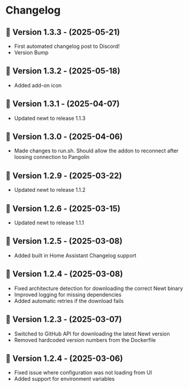 # Changelog

## 🔹 Version 1.3.3 - (2025-05-21)
- First automated changelog post to Discord!
- Version Bump

## 🔹 Version 1.3.2 - (2025-05-18)
- Added add-on icon

## 🔹 Version 1.3.1 - (2025-04-07)
- Updated newt to release 1.1.3

## 🔹 Version 1.3.0 - (2025-04-06)
- Made changes to run.sh. Should allow the addon to reconnect after loosing connection to Pangolin

## 🔹 Version 1.2.9 - (2025-03-22)
- Updated newt to release 1.1.2

## 🔹 Version 1.2.6 - (2025-03-15)
- Updated newt to release 1.1.1

## 🔹 Version 1.2.5 - (2025-03-08)
- Added built in Home Assistant Changelog support

## 🔹 Version 1.2.4 - (2025-03-08)
- Fixed architecture detection for downloading the correct Newt binary
- Improved logging for missing dependencies
- Added automatic retries if the download fails

## 🔹 Version 1.2.3 - (2025-03-07)
- Switched to GitHub API for downloading the latest Newt version
- Removed hardcoded version numbers from the Dockerfile

## 🔹 Version 1.2.4 - (2025-03-06)
- Fixed issue where configuration was not loading from UI
- Added support for environment variables
